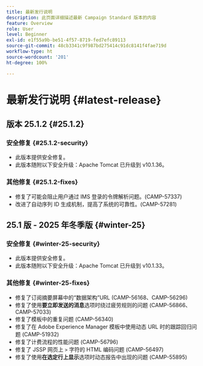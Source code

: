 ```yaml
---
title: 最新发行说明
description: 此页面详细描述最新 Campaign Standard 版本的内容
feature: Overview
role: User
level: Beginner
exl-id: e1f55a9b-be51-4f57-8719-fed7efc89113
source-git-commit: 48cb3341c9f987bd275414c91dc8141f4fae719d
workflow-type: ht
source-wordcount: '201'
ht-degree: 100%

---
```



# 最新发行说明 {#latest-release}

<!--
## Release notes {#e-new-release}


This section lists improvements and changes included in the next Campaign Standard release.

>[!CAUTION]
>
>This content is subject to changes without prior notice until the stage environments upgrade date. Learn more in the [Release planning page](../../rn/using/release-planning.md).

-->

## 版本 25.1.2 {#25.1.2}

### 安全修复 {#25.1.2-security}

* 此版本提供安全修复。
* 此版本随附以下安全升级：Apache Tomcat 已升级到 v10.1.36。

### 其他修复 {#25.1.2-fixes}

* 修复了可能会阻止用户通过 IMS 登录的令牌解析问题。(CAMP-57337)
* 改进了自动序列 ID 生成机制，提高了系统的可靠性。(CAMP-57281)

## 25.1 版 - 2025 年冬季版 {#winter-25}

### 安全修复 {#winter-25-security}

* 此版本提供安全修复。
* 此版本随附以下安全升级：Apache Tomcat 已升级到 v10.1.33。

### 其他修复 {#winter-25-fixes}


* 修复了订阅摘要屏幕中的“数据架构”URL (CAMP-56168、CAMP-56296)
* 修复了使用&#x200B;**要立即发送的消息**&#x200B;选项时绕过疲劳规则的问题 (CAMP-56866、CAMP-57033)
* 修复了模板中的重复问题 (CAMP-56340)
* 修复了在 Adobe Experience Manager 模板中使用动态 URL 时的跟踪回归问题 (CAMP-51932)
* 修复了计费流程的性能问题 (CAMP-56796)
* 修复了 JSSP 网页上 `>` 字符的 HTML 编码问题 (CAMP-56497)
* 修复了使用&#x200B;**在选定行上显示**&#x200B;选项时动态报告中出现的问题 (CAMP-55895)

